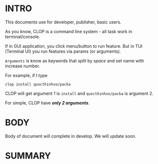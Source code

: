 # INTRO

This documents use for developer, publisher, basic users.

As you know, CLOP is a command line system - all task work in terminal/console. 

If in GUI application, you click menu/button to run feature. But in TUI (Terminal UI) you run features via params (or arguments). 

```Arguments``` is know as keywords that split by *space* and set name with increase number.

For example, if I type 

```
clop install quocthinhvo/packa
```

CLOP will get argument 1 is ```install``` and ```quocthinhvo/packa``` is argument 2.

For simple, CLOP have ***only 2 arguments***.
# BODY

Body of document will complete in develop. We will update soon.

# SUMMARY